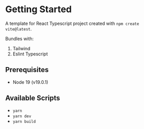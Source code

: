 # Getting Started

A template for React Typescript project created with `npm create vite@latest`.

Bundles with:

1. Tailwind
2. Eslint Typescript

## Prerequisites

- Node 19 (v19.0.1)

## Available Scripts

- `yarn`
- `yarn dev`
- `yarn build`
